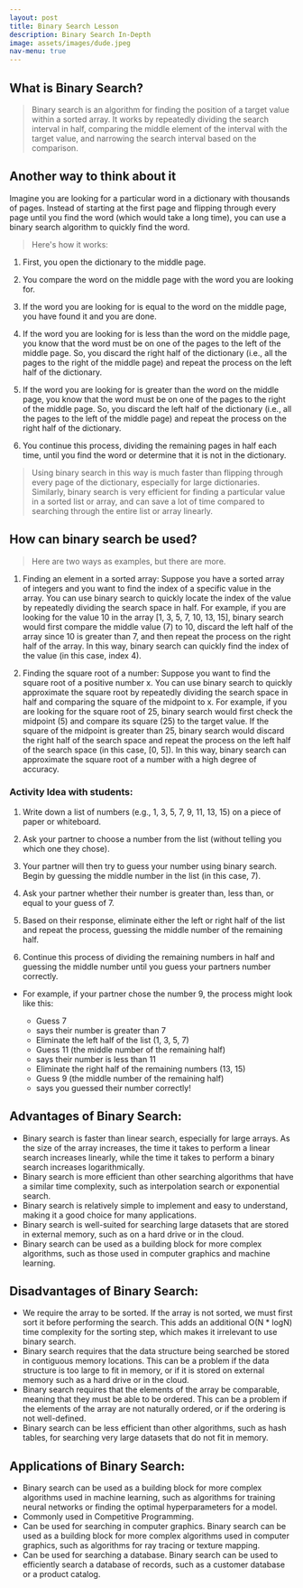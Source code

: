 ```yaml
---
layout: post
title: Binary Search Lesson
description: Binary Search In-Depth
image: assets/images/dude.jpeg
nav-menu: true
---
```


## What is Binary Search?
> Binary search is an algorithm for finding the position of a target value within a sorted array. It works by repeatedly dividing the search interval in half, comparing the middle element of the interval with the target value, and narrowing the search interval based on the comparison.

## Another way to think about it

Imagine you are looking for a particular word in a dictionary with thousands of pages. Instead of starting at the first page and flipping through every page until you find the word (which would take a long time), you can use a binary search algorithm to quickly find the word.

> Here's how it works:

1. First, you open the dictionary to the middle page.

2. You compare the word on the middle page with the word you are looking for.

3. If the word you are looking for is equal to the word on the middle page, you have found it and you are done.

4. If the word you are looking for is less than the word on the middle page, you know that the word must be on one of the pages to the left of the middle page. So, you discard the right half of the dictionary (i.e., all the pages to the right of the middle page) and repeat the process on the left half of the dictionary.

5. If the word you are looking for is greater than the word on the middle page, you know that the word must be on one of the pages to the right of the middle page. So, you discard the left half of the dictionary (i.e., all the pages to the left of the middle page) and repeat the process on the right half of the dictionary.

6. You continue this process, dividing the remaining pages in half each time, until you find the word or determine that it is not in the dictionary.

> Using binary search in this way is much faster than flipping through every page of the dictionary, especially for large dictionaries. Similarly, binary search is very efficient for finding a particular value in a sorted list or array, and can save a lot of time compared to searching through the entire list or array linearly.

## How can binary search be used?

> Here are two ways as examples, but there are more.

1. Finding an element in a sorted array: Suppose you have a sorted array of integers and you want to find the index of a specific value in the array. You can use binary search to quickly locate the index of the value by repeatedly dividing the search space in half. For example, if you are looking for the value 10 in the array [1, 3, 5, 7, 10, 13, 15], binary search would first compare the middle value (7) to 10, discard the left half of the array since 10 is greater than 7, and then repeat the process on the right half of the array. In this way, binary search can quickly find the index of the value (in this case, index 4).

2. Finding the square root of a number: Suppose you want to find the square root of a positive number x. You can use binary search to quickly approximate the square root by repeatedly dividing the search space in half and comparing the square of the midpoint to x. For example, if you are looking for the square root of 25, binary search would first check the midpoint (5) and compare its square (25) to the target value. If the square of the midpoint is greater than 25, binary search would discard the right half of the search space and repeat the process on the left half of the search space (in this case, [0, 5]). In this way, binary search can approximate the square root of a number with a high degree of accuracy.


### Activity Idea with students:

1. Write down a list of numbers (e.g., 1, 3, 5, 7, 9, 11, 13, 15) on a piece of paper or whiteboard.

2. Ask your partner to choose a number from the list (without telling you which one they chose).

3. Your partner will then try to guess your number using binary search. Begin by guessing the middle number in the list (in this case, 7).

4. Ask your  partner whether their number is greater than, less than, or equal to your guess of 7.

5. Based on their response, eliminate either the left or right half of the list and repeat the process, guessing the middle number of the remaining half.

6. Continue this process of dividing the remaining numbers in half and guessing the middle number until you guess your partners number correctly.

- For example, if your partner chose the number 9, the process might look like this:

    - Guess 7
    -  says their number is greater than 7
    - Eliminate the left half of the list (1, 3, 5, 7)
    - Guess 11 (the middle number of the remaining half)
    -  says their number is less than 11
    - Eliminate the right half of the remaining numbers (13, 15)
    - Guess 9 (the middle number of the remaining half)
    -  says you guessed their number correctly!

## Advantages of Binary Search:
- Binary search is faster than linear search, especially for large arrays. As the size of the array increases, the time it takes to perform a linear search increases linearly, while the time it takes to perform a binary search increases logarithmically.
- Binary search is more efficient than other searching algorithms that have a similar time complexity, such as interpolation search or exponential search.
- Binary search is relatively simple to implement and easy to understand, making it a good choice for many applications.
- Binary search is well-suited for searching large datasets that are stored in external memory, such as on a hard drive or in the cloud.
- Binary search can be used as a building block for more complex algorithms, such as those used in computer graphics and machine learning.

## Disadvantages of Binary Search:
- We require the array to be sorted. If the array is not sorted, we must first sort it before performing the search. This adds an additional O(N * logN) time complexity for the sorting step, which makes it irrelevant to use binary search.
- Binary search requires that the data structure being searched be stored in contiguous memory locations. This can be a problem if the data structure is too large to fit in memory, or if it is stored on external memory such as a hard drive or in the cloud.
- Binary search requires that the elements of the array be comparable, meaning that they must be able to be ordered. This can be a problem if the elements of the array are not naturally ordered, or if the ordering is not well-defined.
- Binary search can be less efficient than other algorithms, such as hash tables, for searching very large datasets that do not fit in memory.

## Applications of Binary Search:
- Binary search can be used as a building block for more complex algorithms used in machine learning, such as algorithms for training neural networks or finding the optimal hyperparameters for a model.
- Commonly used in Competitive Programming.
- Can be used for searching in computer graphics. Binary search can be used as a building block for more complex algorithms used in computer graphics, such as algorithms for ray tracing or texture mapping.
- Can be used for searching a database. Binary search can be used to efficiently search a database of records, such as a customer database or a product catalog.














